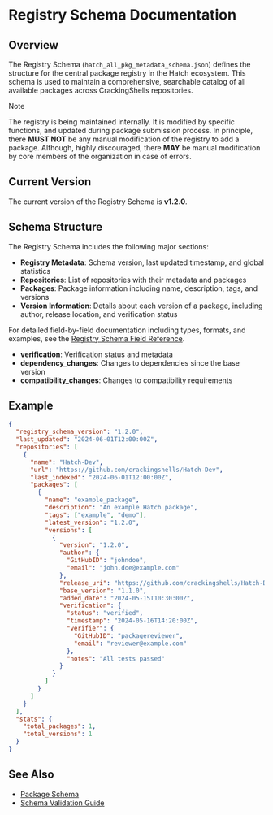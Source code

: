 # Registry Schema Documentation

## Overview

The Registry Schema (`hatch_all_pkg_metadata_schema.json`) defines the structure for the central package registry in the Hatch ecosystem. This schema is used to maintain a comprehensive, searchable catalog of all available packages across CrackingShells repositories.

> [!Note]
> The registry is being maintained internally. It is modified by specific functions, and updated during package submission process. In principle, there **MUST NOT** be any manual modification of the registry to add a package. Although, highly discouraged, there **MAY** be manual modification by core members of the organization in case of errors.

## Current Version

The current version of the Registry Schema is **v1.2.0**.

## Schema Structure

The Registry Schema includes the following major sections:

- **Registry Metadata**: Schema version, last updated timestamp, and global statistics
- **Repositories**: List of repositories with their metadata and packages
- **Packages**: Package information including name, description, tags, and versions
- **Version Information**: Details about each version of a package, including author, release location, and verification status

For detailed field-by-field documentation including types, formats, and examples, see the [Registry Schema Field Reference](fields.md).
- **verification**: Verification status and metadata
- **dependency_changes**: Changes to dependencies since the base version
- **compatibility_changes**: Changes to compatibility requirements

## Example

```json
{
  "registry_schema_version": "1.2.0",
  "last_updated": "2024-06-01T12:00:00Z",
  "repositories": [
    {
      "name": "Hatch-Dev",
      "url": "https://github.com/crackingshells/Hatch-Dev",
      "last_indexed": "2024-06-01T12:00:00Z",
      "packages": [
        {
          "name": "example_package",
          "description": "An example Hatch package",
          "tags": ["example", "demo"],
          "latest_version": "1.2.0",
          "versions": [
            {
              "version": "1.2.0",
              "author": {
                "GitHubID": "johndoe",
                "email": "john.doe@example.com"
              },
              "release_uri": "https://github.com/crackingshells/Hatch-Dev/releases/tag/example_package-v1.2.0",
              "base_version": "1.1.0",
              "added_date": "2024-05-15T10:30:00Z",
              "verification": {
                "status": "verified",
                "timestamp": "2024-05-16T14:20:00Z",
                "verifier": {
                  "GitHubID": "packagereviewer",
                  "email": "reviewer@example.com"
                },
                "notes": "All tests passed"
              }
            }
          ]
        }
      ]
    }
  ],
  "stats": {
    "total_packages": 1,
    "total_versions": 1
  }
}
```

## See Also

- [Package Schema](../package/overview.md)
- [Schema Validation Guide](../usage/validation.md)
